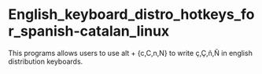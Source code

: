 # English_keyboard_distro_hotkeys_for_spanish-catalan_linux
This programs allows users to use alt + {c,C,n,N} to write ç,Ç,ñ,Ñ in english distribution keyboards.
